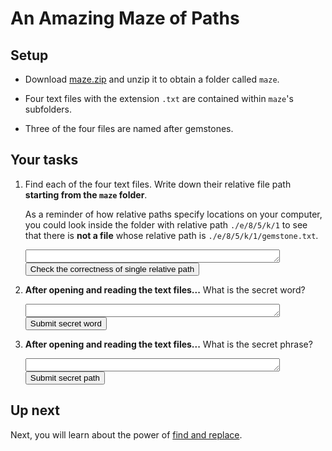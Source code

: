 # An Amazing Maze of Paths




## Setup

 - Download [maze.zip](./maze.zip) and unzip it to obtain a folder called `maze`.

 - Four text files with the extension `.txt` are contained within `maze`'s subfolders.

 - Three of the four files are named after gemstones.




## Your tasks

 1. Find each of the four text files. Write down their relative file path **starting from the `maze` folder**.

    As a reminder of how relative paths specify locations on your computer,
    you could look inside the folder with relative path `./e/8/5/k/1` to see that
    there is **not a file** whose relative path is `./e/8/5/k/1/gemstone.txt`.

    <textarea id="relative_path" rows="1" cols="48" style="font-family:monospace"></textarea>
    <input type="button" value="Check the correctness of single relative path" id="submit_relative_path">
    <script>
      function respond_to_relative_path_submission() {
        const submission = document.getElementById('relative_path').value.replaceAll(' ', '').replaceAll('\n', '');
 
        if (submission === './y/o/u/a/r/ruby.txt'     ||
            submission === './e/s/u/p/e/topaz.txt'    ||
            submission === './r/w/o/n/d/sapphire.txt' ||
            submission === './e/r/f/u/l/what-is-the-real-treasure.txt') {
          alert('You specified one of the relative paths - well done!');
        }
        else if (submission === '/y/o/u/a/r/ruby.txt'     ||
                 submission === '/e/s/u/p/e/topaz.txt'    ||
                 submission === '/r/w/o/n/d/sapphire.txt' ||
                 submission === '/e/r/f/u/l/what-is-the-real-treasure.txt') {
          alert('You are very close. Remember that the relative paths listed so far all start with a period');
        }
        else if (submission.includes('/y/o/u/a/r/ruby.txt')     ||
                 submission.includes('/e/s/u/p/e/topaz.txt')    ||
                 submission.includes('/r/w/o/n/d/sapphire.txt') ||
                 submission.includes('/e/r/f/u/l/what-is-the-real-treasure.txt')) {
          alert('Lots of the path you wrote is correct, but are you giving the path **relative to** the folder called "maze"???');
        }
        else {
          alert('Try again.');
        }
      }
      document.getElementById('submit_relative_path').addEventListener('click', respond_to_relative_path_submission);
    </script>

 2. **After opening and reading the text files...** What is the secret word?

    <textarea id="secret_word" rows="1" cols="48" style="font-family:monospace"></textarea>
    <input type="button" value="Submit secret word" id="submit_secret_word">
    <script>
      function respond_to_secret_word_submission() {
        const submission = document.getElementById('secret_word').value.replaceAll(' ', '').replaceAll('\n', '').toLowerCase();
        alert(submission === 'enigma' ? 'Correct - well done!' : 'Try again.');
      }
      document.getElementById('submit_secret_word').addEventListener('click', respond_to_secret_word_submission);
    </script>

 3. **After opening and reading the text files...** What is the secret phrase?

    <textarea id="secret_phrase" rows="1" cols="48" style="font-family:monospace"></textarea>
    <input type="button" value="Submit secret path" id="submit_secret_phrase">
    <script>
      function respond_to_secret_phrase_submission() {
        const submission = document.getElementById('secret_phrase').value.replaceAll(' ', '').replaceAll('\n', '').toLowerCase();
        alert(submission === 'youaresuperwonderful' ? 'Correct - well done!' : 'Try again.');
      }
      document.getElementById('submit_secret_phrase').addEventListener('click', respond_to_secret_phrase_submission);
    </script>




## Up next

Next, you will learn about the power of [find and replace](1-4-find-replace.md).
